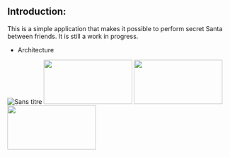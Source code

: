 ## Introduction:

This is a simple application that makes it possible to perform secret Santa between friends. It is still a work in progress. 
- Architecture

![Sans titre](https://github.com/user-attachments/assets/fe2e3889-ed79-4629-bc59-3bb41a532220)
<img src="https://github.com/user-attachments/assets/fe2e3889-ed79-4629-bc59-3bb41a532220.png" width="200" height="100">
<img src="https://github.com/Zakaria-Oussalem/SecretSanta/assets/62648170/f044f8ae-8034-4585-85c1-4a8025a85231.png" width="200" height="100">
<img src="https://github.com/Zakaria-Oussalem/SecretSanta/assets/62648170/9a8637f1-8ce1-4765-8650-4d9705d7143f.png" width="200" height="100">
